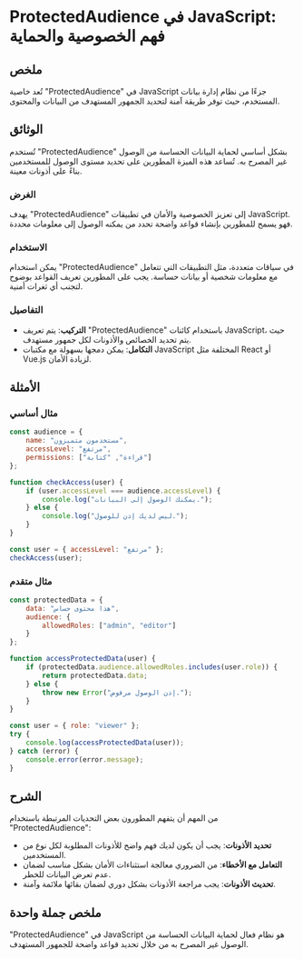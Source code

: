 <!--
Meta Description: # ProtectedAudience في JavaScript: فهم الخصوصية والحماية ## ملخص تُعد خاصية "ProtectedAudience" في JavaScript جزءًا من نظام إدارة بيانات المستخدم، حيث...
Meta Keywords: protectedaudience, javascript, user, الوصول, البيانات
-->

# ProtectedAudience في JavaScript: فهم الخصوصية والحماية

## ملخص
تُعد خاصية "ProtectedAudience" في JavaScript جزءًا من نظام إدارة بيانات المستخدم، حيث توفر طريقة آمنة لتحديد الجمهور المستهدف من البيانات والمحتوى.

## الوثائق
تُستخدم "ProtectedAudience" بشكل أساسي لحماية البيانات الحساسة من الوصول غير المصرح به. تُساعد هذه الميزة المطورين على تحديد مستوى الوصول للمستخدمين بناءً على أذونات معينة.

### الغرض
يهدف "ProtectedAudience" إلى تعزيز الخصوصية والأمان في تطبيقات JavaScript. فهو يسمح للمطورين بإنشاء قواعد واضحة تحدد من يمكنه الوصول إلى معلومات محددة.

### الاستخدام
يمكن استخدام "ProtectedAudience" في سياقات متعددة، مثل التطبيقات التي تتعامل مع معلومات شخصية أو بيانات حساسة. يجب على المطورين تعريف القواعد بوضوح لتجنب أي ثغرات أمنية.

### التفاصيل
- **التركيب**: يتم تعريف "ProtectedAudience" باستخدام كائنات JavaScript، حيث يتم تحديد الخصائص والأذونات لكل جمهور مستهدف.
- **التكامل**: يمكن دمجها بسهولة مع مكتبات JavaScript المختلفة مثل React أو Vue.js لزيادة الأمان.

## الأمثلة
### مثال أساسي
```javascript
const audience = {
    name: "مستخدمون متميزون",
    accessLevel: "مرتفع",
    permissions: ["قراءة", "كتابة"]
};

function checkAccess(user) {
    if (user.accessLevel === audience.accessLevel) {
        console.log("يمكنك الوصول إلى البيانات.");
    } else {
        console.log("ليس لديك إذن للوصول.");
    }
}

const user = { accessLevel: "مرتفع" };
checkAccess(user);
```

### مثال متقدم
```javascript
const protectedData = {
    data: "هذا محتوى حساس",
    audience: {
        allowedRoles: ["admin", "editor"]
    }
};

function accessProtectedData(user) {
    if (protectedData.audience.allowedRoles.includes(user.role)) {
        return protectedData.data;
    } else {
        throw new Error("إذن الوصول مرفوض.");
    }
}

const user = { role: "viewer" };
try {
    console.log(accessProtectedData(user));
} catch (error) {
    console.error(error.message);
}
```

## الشرح
من المهم أن يتفهم المطورون بعض التحديات المرتبطة باستخدام "ProtectedAudience":
- **تحديد الأذونات**: يجب أن يكون لديك فهم واضح للأذونات المطلوبة لكل نوع من المستخدمين.
- **التعامل مع الأخطاء**: من الضروري معالجة استثناءات الأمان بشكل مناسب لضمان عدم تعرض البيانات للخطر.
- **تحديث الأذونات**: يجب مراجعة الأذونات بشكل دوري لضمان بقائها ملائمة وآمنة.

## ملخص جملة واحدة
"ProtectedAudience" في JavaScript هو نظام فعال لحماية البيانات الحساسة من الوصول غير المصرح به من خلال تحديد قواعد واضحة للجمهور المستهدف.